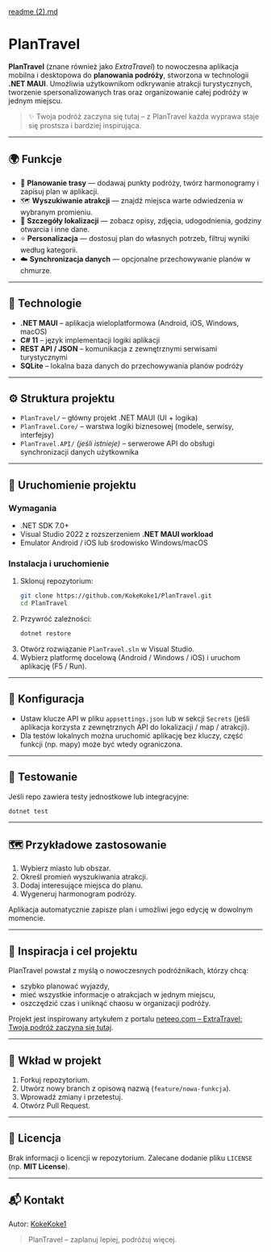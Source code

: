 [readme (2).md](https://github.com/user-attachments/files/22728919/readme.2.md)
# PlanTravel

**PlanTravel** (znane również jako *ExtraTravel*) to nowoczesna aplikacja mobilna i desktopowa do **planowania podróży**, stworzona w technologii **.NET MAUI**. Umożliwia użytkownikom odkrywanie atrakcji turystycznych, tworzenie spersonalizowanych tras oraz organizowanie całej podróży w jednym miejscu.

> ✨ Twoja podróż zaczyna się tutaj – z PlanTravel każda wyprawa staje się prostsza i bardziej inspirująca.

---

## 🌍 Funkcje

- 🧭 **Planowanie trasy** — dodawaj punkty podróży, twórz harmonogramy i zapisuj plan w aplikacji.
- 🗺️ **Wyszukiwanie atrakcji** — znajdź miejsca warte odwiedzenia w wybranym promieniu.
- 📍 **Szczegóły lokalizacji** — zobacz opisy, zdjęcia, udogodnienia, godziny otwarcia i inne dane.
- ⭐ **Personalizacja** — dostosuj plan do własnych potrzeb, filtruj wyniki według kategorii.
- ☁️ **Synchronizacja danych** — opcjonalne przechowywanie planów w chmurze.

---

## 🧩 Technologie

- **.NET MAUI** – aplikacja wieloplatformowa (Android, iOS, Windows, macOS)
- **C# 11** – język implementacji logiki aplikacji
- **REST API / JSON** – komunikacja z zewnętrznymi serwisami turystycznymi
- **SQLite** – lokalna baza danych do przechowywania planów podróży

---

## ⚙️ Struktura projektu

- `PlanTravel/` – główny projekt .NET MAUI (UI + logika)
- `PlanTravel.Core/` – warstwa logiki biznesowej (modele, serwisy, interfejsy)
- `PlanTravel.API/` *(jeśli istnieje)* – serwerowe API do obsługi synchronizacji danych użytkownika

---

## 🚀 Uruchomienie projektu

### Wymagania

- .NET SDK 7.0+
- Visual Studio 2022 z rozszerzeniem **.NET MAUI workload**
- Emulator Android / iOS lub środowisko Windows/macOS

### Instalacja i uruchomienie

1. Sklonuj repozytorium:
   ```bash
   git clone https://github.com/KokeKoke1/PlanTravel.git
   cd PlanTravel
   ```
2. Przywróć zależności:
   ```bash
   dotnet restore
   ```
3. Otwórz rozwiązanie `PlanTravel.sln` w Visual Studio.
4. Wybierz platformę docelową (Android / Windows / iOS) i uruchom aplikację (F5 / Run).

---

## 🔧 Konfiguracja

- Ustaw klucze API w pliku `appsettings.json` lub w sekcji `Secrets` (jeśli aplikacja korzysta z zewnętrznych API do lokalizacji / map / atrakcji).
- Dla testów lokalnych można uruchomić aplikację bez kluczy, część funkcji (np. mapy) może być wtedy ograniczona.

---

## 🧪 Testowanie

Jeśli repo zawiera testy jednostkowe lub integracyjne:
```bash
dotnet test
```

---

## 🗺️ Przykładowe zastosowanie

1. Wybierz miasto lub obszar.
2. Określ promień wyszukiwania atrakcji.
3. Dodaj interesujące miejsca do planu.
4. Wygeneruj harmonogram podróży.

Aplikacja automatycznie zapisze plan i umożliwi jego edycję w dowolnym momencie.

---

## 🧠 Inspiracja i cel projektu

PlanTravel powstał z myślą o nowoczesnych podróżnikach, którzy chcą:
- szybko planować wyjazdy,
- mieć wszystkie informacje o atrakcjach w jednym miejscu,
- oszczędzić czas i uniknąć chaosu w organizacji podróży.

Projekt jest inspirowany artykułem z portalu [neteeo.com – ExtraTravel: Twoja podróż zaczyna się tutaj](https://neteeo.com/extratravel-twoja-podroz-zaczyna-sie-tutaj/).

---

## 🤝 Wkład w projekt

1. Forkuj repozytorium.
2. Utwórz nowy branch z opisową nazwą (`feature/nowa-funkcja`).
3. Wprowadź zmiany i przetestuj.
4. Otwórz Pull Request.

---

## 📄 Licencja

Brak informacji o licencji w repozytorium. Zalecane dodanie pliku `LICENSE` (np. **MIT License**).

---

## 📬 Kontakt

Autor: [KokeKoke1](https://github.com/KokeKoke1)

> PlanTravel – zaplanuj lepiej, podróżuj więcej.

